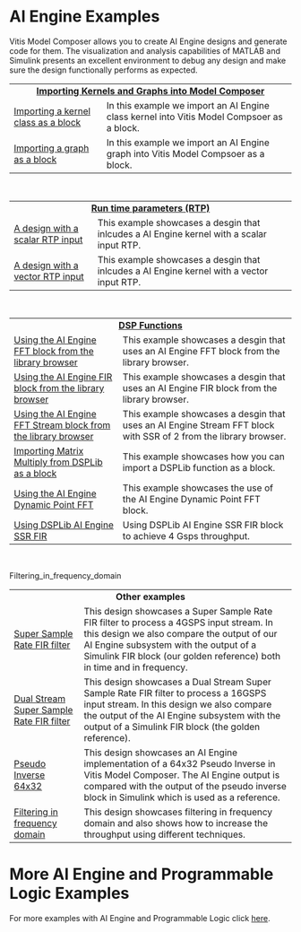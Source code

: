 # AI Engine Examples

Vitis Model Composer allows you to create AI Engine designs and generate code for them. The visualization and analysis capabilities of MATLAB and Simulink presents an excellent environment to debug any design and make sure the design functionally performs as expected.

<table style="width:100%">
<tr>
  <td align="center" colspan="2" style="bold" ><b><a href="./Importing_AIE_blocks/README.md">Importing Kernels and Graphs into Model Composer</a></b>
</tr>

<tr>
<td>
<a href="./Importing_AIE_blocks/AIE_Class_Kernel_FIR/README.md">Importing a kernel class as a block                      </a>
</td>
<td>
In this example we import an AI Engine class kernel into Vitis Model Compsoer as a block.
</td>
</tr> 
 
<tr>
<td>
<a href="./Importing_AIE_blocks/AIE_Graph/README.md">Importing a graph as a block</a>
</td>
<td>
In this example we import an AI Engine graph into Vitis Model Compsoer as a block.
</td>
</tr> 
</table>
<br/>

 
 
<table style="width:100%">
<tr>
  <td align="center" colspan="2" style="bold" ><b>  <a href="./Run_Time_Parameters/README.md">Run time parameters (RTP)</a></b>
</tr>

<tr>
<td>
<a href="./Run_Time_Parameters/rtp_scalar/README.md">A design with a scalar RTP input</a>
</td>
<td>
This example showcases a desgin that inlcudes a AI Engine kernel with a scalar input RTP.
</td>
</tr> 
 
<tr>
<td>
<a href="./Run_Time_Parameters/rtp_vector/README.md">A design with a vector RTP input</a>
</td>
<td>
This example showcases a desgin that inlcudes a AI Engine kernel with a vector input RTP.
</td>
</tr> 
</table>
<br/>
 
<table style="width:100%">
<tr>
  <td align="center" colspan="2" style="bold" ><b><a href="./DSPlib/README.md">DSP Functions</a></b>
</tr>

<tr>
<td>
<a href="./DSPlib/fft/README.md">Using the AI Engine FFT block from the library browser</a>
</td>
<td>
This example showcases a desgin that uses an AI Engine FFT block from the library browser.
</td>
</tr> 
 
<tr>
<td>
<a href="./DSPlib/fir/README.md">Using the AI Engine FIR block from the library browser</a>
</td>
<td>
This example showcases a desgin that uses an AI Engine FIR block from the library browser.
</td>
</tr>

<tr>
<td>
<a href="./DSPlib/stream_fft/README.md">Using the AI Engine FFT Stream block from the library browser</a>
</td>
<td>
This example showcases a desgin that uses an AI Engine Stream FFT block with SSR of 2 from the library browser.
</td>
</tr> 
 
<tr>
<td>
<a href="./DSPlib/matrix_multiply/README.md">Importing Matrix Multiply from DSPLib as a block</a>
</td>
<td>
This example showcases how you can import a DSPLib function as a block.
</td>
</tr>

<tr>
<td>
<a href="./DSPlib/Dynamic_FFT/README.md">Using the AI Engine Dynamic Point FFT</a>
</td>
<td>
This example showcases the use of the AI Engine Dynamic Point FFT block. 
</td>
</tr> 
  
<tr>
<td>
<a href="./DSPlib/fir_ssr/README.md">Using DSPLib AI Engine SSR FIR</a>
</td>
<td>
Using DSPLib AI Engine SSR FIR block to achieve 4 Gsps throughput. 
</td>
</tr> 
  
</table>
<br/>




<table style="width:100%">
<tr>
  <td align="center" colspan="2" style="bold" ><b>Other examples</b>
</tr>
 
 <tr>
 <td align="left">
   <a href="./SingleStreamSSR_FIR/README.md">Super Sample Rate FIR filter</a>
 </td>
 <td> This design showcases a Super Sample Rate FIR filter to process a 4GSPS input stream. In this design we also compare the output of our AI Engine subsystem with the output of a Simulink FIR block (our golden reference) both in time and in frequency. 
 </td> 
 </tr>
 
 <tr>
 <td align="left">
   <a href="./DualStreamSSR_FIR/README.md">Dual Stream Super Sample Rate FIR filter</a>
 </td>
 <td> This design showcases a Dual Stream Super Sample Rate FIR filter to process a 16GSPS input stream. In this design we also compare the output of the AI Engine subsystem with the output of a Simulink FIR block (the golden reference). 
 </td> 
 </tr>
 
  <tr>
 <td align="left">
 <a href="./Pseudo_Inverse_64x32/README.md">Pseudo Inverse 64x32 </a>
 </td>
 <td> This design showcases an AI Engine implementation of a 64x32 Pseudo Inverse in Vitis Model Composer. The AI Engine output is compared with the output of the pseudo inverse block in Simulink which is used as a reference.</td>
 </tr>
  
   <tr>
 <td align="left">
 <a href="./Filtering_in_frequency_domain/README.md">Filtering in frequency domain </a>
 </td>
 <td> This design showcases filtering in frequency domain and also shows how to increase the throughput using different techniques.</td>
 </tr> 
 
  Filtering_in_frequency_domain
  
 </table>

# More AI Engine and Programmable Logic Examples
For more examples with AI Engine and Programmable Logic click [here](../AIENGINE_plus_PL). 
